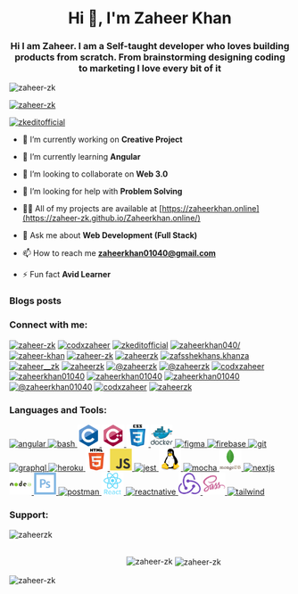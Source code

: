 <h1 align="center">Hi 👋, I'm Zaheer Khan</h1>
<h3 align="center">Hi I am Zaheer. I am a Self-taught developer who loves building products from scratch. From brainstorming designing coding to marketing I love every bit of it</h3>

<p align="left"> <img src="https://komarev.com/ghpvc/?username=zaheer-zk&label=Profile%20views&color=0e75b6&style=flat" alt="zaheer-zk" /> </p>

<p align="left"> <a href="https://github.com/ryo-ma/github-profile-trophy"><img src="https://github-profile-trophy.vercel.app/?username=zaheer-zk" alt="zaheer-zk" /></a> </p>

<p align="left"> <a href="https://twitter.com/zkeditofficial" target="blank"><img src="https://img.shields.io/twitter/follow/zkeditofficial?logo=twitter&style=for-the-badge" alt="zkeditofficial" /></a> </p>

- 🔭 I’m currently working on **Creative Project**

- 🌱 I’m currently learning **Angular**

- 👯 I’m looking to collaborate on **Web 3.0**

- 🤝 I’m looking for help with **Problem Solving**

- 👨‍💻 All of my projects are available at [https://zaheerkhan.online](https://zaheer-zk.github.io/Zaheerkhan.online/)

- 💬 Ask me about **Web Development (Full Stack)**

- 📫 How to reach me **zaheerkhan01040@gmail.com**

- ⚡ Fun fact **Avid Learner**

### Blogs posts
<!-- BLOG-POST-LIST:START -->
<!-- BLOG-POST-LIST:END -->

<h3 align="left">Connect with me:</h3>
<p align="left">
<a href="https://codepen.io/zaheer-zk" target="blank"><img align="center" src="https://raw.githubusercontent.com/rahuldkjain/github-profile-readme-generator/master/src/images/icons/Social/codepen.svg" alt="zaheer-zk" height="30" width="40" /></a>
<a href="https://dev.to/codxzaheer" target="blank"><img align="center" src="https://raw.githubusercontent.com/rahuldkjain/github-profile-readme-generator/master/src/images/icons/Social/devto.svg" alt="codxzaheer" height="30" width="40" /></a>
<a href="https://twitter.com/zkeditofficial" target="blank"><img align="center" src="https://raw.githubusercontent.com/rahuldkjain/github-profile-readme-generator/master/src/images/icons/Social/twitter.svg" alt="zkeditofficial" height="30" width="40" /></a>
<a href="https://linkedin.com/in/zaheerkhan040/" target="blank"><img align="center" src="https://raw.githubusercontent.com/rahuldkjain/github-profile-readme-generator/master/src/images/icons/Social/linked-in-alt.svg" alt="zaheerkhan040/" height="30" width="40" /></a>
<a href="https://stackoverflow.com/users/17306173/zaheer-khan" target="blank"><img align="center" src="https://raw.githubusercontent.com/rahuldkjain/github-profile-readme-generator/master/src/images/icons/Social/stack-overflow.svg" alt="zaheer-khan" height="30" width="40" /></a>
<a href="https://codesandbox.com/zaheer-zk" target="blank"><img align="center" src="https://raw.githubusercontent.com/rahuldkjain/github-profile-readme-generator/master/src/images/icons/Social/codesandbox.svg" alt="zaheer-zk" height="30" width="40" /></a>
<a href="https://kaggle.com/zaheerzk" target="blank"><img align="center" src="https://raw.githubusercontent.com/rahuldkjain/github-profile-readme-generator/master/src/images/icons/Social/kaggle.svg" alt="zaheerzk" height="30" width="40" /></a>
<a href="https://fb.com/zafsshekhans.khanza" target="blank"><img align="center" src="https://raw.githubusercontent.com/rahuldkjain/github-profile-readme-generator/master/src/images/icons/Social/facebook.svg" alt="zafsshekhans.khanza" height="30" width="40" /></a>
<a href="https://instagram.com/zaheer__zk" target="blank"><img align="center" src="https://raw.githubusercontent.com/rahuldkjain/github-profile-readme-generator/master/src/images/icons/Social/instagram.svg" alt="zaheer__zk" height="30" width="40" /></a>
<a href="https://dribbble.com/zaheerzk" target="blank"><img align="center" src="https://raw.githubusercontent.com/rahuldkjain/github-profile-readme-generator/master/src/images/icons/Social/dribbble.svg" alt="zaheerzk" height="30" width="40" /></a>
<a href="https://hashnode.com/@zaheerzk" target="blank"><img align="center" src="https://raw.githubusercontent.com/rahuldkjain/github-profile-readme-generator/master/src/images/icons/Social/hashnode.svg" alt="@zaheerzk" height="30" width="40" /></a>
<a href="https://medium.com/@zaheerzk" target="blank"><img align="center" src="https://raw.githubusercontent.com/rahuldkjain/github-profile-readme-generator/master/src/images/icons/Social/medium.svg" alt="@zaheerzk" height="30" width="40" /></a>
<a href="https://www.codechef.com/users/codxzaheer" target="blank"><img align="center" src="https://cdn.jsdelivr.net/npm/simple-icons@3.1.0/icons/codechef.svg" alt="codxzaheer" height="30" width="40" /></a>
<a href="https://www.hackerrank.com/zaheerkhan01040" target="blank"><img align="center" src="https://raw.githubusercontent.com/rahuldkjain/github-profile-readme-generator/master/src/images/icons/Social/hackerrank.svg" alt="zaheerkhan01040" height="30" width="40" /></a>
<a href="https://codeforces.com/profile/zaheerkhan01040" target="blank"><img align="center" src="https://raw.githubusercontent.com/rahuldkjain/github-profile-readme-generator/master/src/images/icons/Social/codeforces.svg" alt="zaheerkhan01040" height="30" width="40" /></a>
<a href="https://www.leetcode.com/zaheerkhan01040" target="blank"><img align="center" src="https://raw.githubusercontent.com/rahuldkjain/github-profile-readme-generator/master/src/images/icons/Social/leet-code.svg" alt="zaheerkhan01040" height="30" width="40" /></a>
<a href="https://www.hackerearth.com/@zaheerkhan01040" target="blank"><img align="center" src="https://raw.githubusercontent.com/rahuldkjain/github-profile-readme-generator/master/src/images/icons/Social/hackerearth.svg" alt="@zaheerkhan01040" height="30" width="40" /></a>
<a href="https://auth.geeksforgeeks.org/user/codxzaheer" target="blank"><img align="center" src="https://raw.githubusercontent.com/rahuldkjain/github-profile-readme-generator/master/src/images/icons/Social/geeks-for-geeks.svg" alt="codxzaheer" height="30" width="40" /></a>
<a href="https://www.topcoder.com/members/zaheerzk" target="blank"><img align="center" src="https://raw.githubusercontent.com/rahuldkjain/github-profile-readme-generator/master/src/images/icons/Social/topcoder.svg" alt="zaheerzk" height="30" width="40" /></a>
</p>

<h3 align="left">Languages and Tools:</h3>
<p align="left"> <a href="https://angular.io" target="_blank" rel="noreferrer"> <img src="https://angular.io/assets/images/logos/angular/angular.svg" alt="angular" width="40" height="40"/> </a> <a href="https://www.gnu.org/software/bash/" target="_blank" rel="noreferrer"> <img src="https://www.vectorlogo.zone/logos/gnu_bash/gnu_bash-icon.svg" alt="bash" width="40" height="40"/> </a> <a href="https://www.cprogramming.com/" target="_blank" rel="noreferrer"> <img src="https://raw.githubusercontent.com/devicons/devicon/master/icons/c/c-original.svg" alt="c" width="40" height="40"/> </a> <a href="https://www.w3schools.com/cpp/" target="_blank" rel="noreferrer"> <img src="https://raw.githubusercontent.com/devicons/devicon/master/icons/cplusplus/cplusplus-original.svg" alt="cplusplus" width="40" height="40"/> </a> <a href="https://www.w3schools.com/css/" target="_blank" rel="noreferrer"> <img src="https://raw.githubusercontent.com/devicons/devicon/master/icons/css3/css3-original-wordmark.svg" alt="css3" width="40" height="40"/> </a> <a href="https://www.docker.com/" target="_blank" rel="noreferrer"> <img src="https://raw.githubusercontent.com/devicons/devicon/master/icons/docker/docker-original-wordmark.svg" alt="docker" width="40" height="40"/> </a> <a href="https://www.figma.com/" target="_blank" rel="noreferrer"> <img src="https://www.vectorlogo.zone/logos/figma/figma-icon.svg" alt="figma" width="40" height="40"/> </a> <a href="https://firebase.google.com/" target="_blank" rel="noreferrer"> <img src="https://www.vectorlogo.zone/logos/firebase/firebase-icon.svg" alt="firebase" width="40" height="40"/> </a> <a href="https://git-scm.com/" target="_blank" rel="noreferrer"> <img src="https://www.vectorlogo.zone/logos/git-scm/git-scm-icon.svg" alt="git" width="40" height="40"/> </a> <a href="https://graphql.org" target="_blank" rel="noreferrer"> <img src="https://www.vectorlogo.zone/logos/graphql/graphql-icon.svg" alt="graphql" width="40" height="40"/> </a> <a href="https://heroku.com" target="_blank" rel="noreferrer"> <img src="https://www.vectorlogo.zone/logos/heroku/heroku-icon.svg" alt="heroku" width="40" height="40"/> </a> <a href="https://www.w3.org/html/" target="_blank" rel="noreferrer"> <img src="https://raw.githubusercontent.com/devicons/devicon/master/icons/html5/html5-original-wordmark.svg" alt="html5" width="40" height="40"/> </a> <a href="https://developer.mozilla.org/en-US/docs/Web/JavaScript" target="_blank" rel="noreferrer"> <img src="https://raw.githubusercontent.com/devicons/devicon/master/icons/javascript/javascript-original.svg" alt="javascript" width="40" height="40"/> </a> <a href="https://jestjs.io" target="_blank" rel="noreferrer"> <img src="https://www.vectorlogo.zone/logos/jestjsio/jestjsio-icon.svg" alt="jest" width="40" height="40"/> </a> <a href="https://www.linux.org/" target="_blank" rel="noreferrer"> <img src="https://raw.githubusercontent.com/devicons/devicon/master/icons/linux/linux-original.svg" alt="linux" width="40" height="40"/> </a> <a href="https://mochajs.org" target="_blank" rel="noreferrer"> <img src="https://www.vectorlogo.zone/logos/mochajs/mochajs-icon.svg" alt="mocha" width="40" height="40"/> </a> <a href="https://www.mongodb.com/" target="_blank" rel="noreferrer"> <img src="https://raw.githubusercontent.com/devicons/devicon/master/icons/mongodb/mongodb-original-wordmark.svg" alt="mongodb" width="40" height="40"/> </a> <a href="https://nextjs.org/" target="_blank" rel="noreferrer"> <img src="https://cdn.worldvectorlogo.com/logos/nextjs-2.svg" alt="nextjs" width="40" height="40"/> </a> <a href="https://nodejs.org" target="_blank" rel="noreferrer"> <img src="https://raw.githubusercontent.com/devicons/devicon/master/icons/nodejs/nodejs-original-wordmark.svg" alt="nodejs" width="40" height="40"/> </a> <a href="https://www.photoshop.com/en" target="_blank" rel="noreferrer"> <img src="https://raw.githubusercontent.com/devicons/devicon/master/icons/photoshop/photoshop-line.svg" alt="photoshop" width="40" height="40"/> </a> <a href="https://postman.com" target="_blank" rel="noreferrer"> <img src="https://www.vectorlogo.zone/logos/getpostman/getpostman-icon.svg" alt="postman" width="40" height="40"/> </a> <a href="https://reactjs.org/" target="_blank" rel="noreferrer"> <img src="https://raw.githubusercontent.com/devicons/devicon/master/icons/react/react-original-wordmark.svg" alt="react" width="40" height="40"/> </a> <a href="https://reactnative.dev/" target="_blank" rel="noreferrer"> <img src="https://reactnative.dev/img/header_logo.svg" alt="reactnative" width="40" height="40"/> </a> <a href="https://redux.js.org" target="_blank" rel="noreferrer"> <img src="https://raw.githubusercontent.com/devicons/devicon/master/icons/redux/redux-original.svg" alt="redux" width="40" height="40"/> </a> <a href="https://sass-lang.com" target="_blank" rel="noreferrer"> <img src="https://raw.githubusercontent.com/devicons/devicon/master/icons/sass/sass-original.svg" alt="sass" width="40" height="40"/> </a> <a href="https://tailwindcss.com/" target="_blank" rel="noreferrer"> <img src="https://www.vectorlogo.zone/logos/tailwindcss/tailwindcss-icon.svg" alt="tailwind" width="40" height="40"/> </a> </p>

<h3 align="left">Support:</h3>
<p><a href="https://www.buymeacoffee.com/zaheerzk"> <img align="left" src="https://cdn.buymeacoffee.com/buttons/v2/default-yellow.png" height="50" width="210" alt="zaheerzk" /></a></p><br><br>

<p><img align="left" src="https://github-readme-stats.vercel.app/api/top-langs?username=zaheer-zk&show_icons=true&locale=en&layout=compact" alt="zaheer-zk" /></p>

<p>&nbsp;<img align="center" src="https://github-readme-stats.vercel.app/api?username=zaheer-zk&show_icons=true&locale=en" alt="zaheer-zk" /></p>

<p><img align="center" src="https://github-readme-streak-stats.herokuapp.com/?user=zaheer-zk&" alt="zaheer-zk" /></p>
